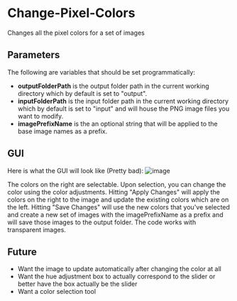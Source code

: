 # Change-Pixel-Colors
Changes all the pixel colors for a set of images

## Parameters
The following are variables that should be set programmatically:
* __outputFolderPath__ is the output folder path in the current working directory which by default is set to "output".
* __inputFolderPath__ is the input folder path in the current working directory which by default is set to "input" and will house the PNG image files you want to modify.
* __imagePrefixName__ is the an optional string that will be applied to the base image names as a prefix.

## GUI
Here is what the GUI will look like (Pretty bad):
![image](https://github.com/NoleSerrano/Change-Pixel-Colors/assets/43283288/66e1d78e-454f-4377-be8a-5de89ad2d4ae)

The colors on the right are selectable. Upon selection, you can change the color using the color adjustments.
Hitting "Apply Changes" will apply the colors on the right to the image and update the existing colors which are on the left.
Hitting "Save Changes" will use the new colors that you've selected and create a new set of images with the imagePrefixName as a prefix and will save
those images to the output folder. The code works with transparent images.

## Future
* Want the image to update automatically after changing the color at all
* Want the hue adjustment box to actually correspond to the slider or better have the box actually be the slider
* Want a color selection tool
